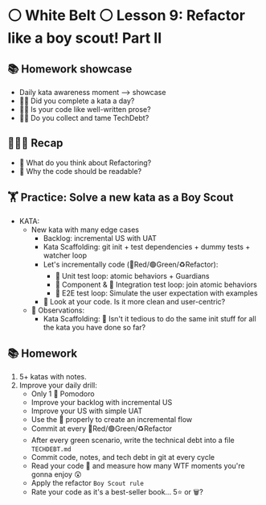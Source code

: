 # ⚪️ White Belt ⚪️ Lesson 9: Refactor like a boy scout! Part II

## 📚 Homework showcase

- Daily kata awareness moment --> showcase
- 🙋‍♂️ Did you complete a kata a day?
- 🙋‍♂️ Is your code like well-written prose?
- 🙋‍♂️ Do you collect and tame TechDebt?

## 👨🏻‍🏫 Recap

- 🤔 What do you think about Refactoring?
- 🤔 Why the code should be readable?

## 🏋️ Practice: Solve a new kata as a Boy Scout

- KATA:
  - New kata with many edge cases
    - Backlog: incremental US with UAT
    - Kata Scaffolding: git init + test dependencies + dummy tests + watcher
      loop
    - Let's incrementally code (🔴Red/🟢Green/♻️Refactor):
      - 🧪 Unit test loop: atomic behaviors + Guardians
      - 🧩 Component & 🔌 Integration test loop: join atomic behaviors
      - 🤝 E2E test loop: Simulate the user expectation with examples
    - 🤔 Look at your code. Is it more clean and user-centric?
  - 👀 Observations:
    - Kata Scaffolding: 🤔 Isn't it tedious to do the same init stuff for all
      the kata you have done so far?

## 📚 Homework

1. 5+ katas with notes.
2. Improve your daily drill:
   - Only 1 🍅 Pomodoro
   - Improve your backlog with incremental US
   - Improve your US with simple UAT
   - Use the 📝 properly to create an incremental flow
   - Commit at every 🔴Red/🟢Green/♻️Refactor
   - After every green scenario, write the technical debt into a file
     `TECHDEBT.md`
   - Commit code, notes, and tech debt in git at every cycle
   - Read your code 📖 and measure how many WTF moments you're gonna enjoy 😲
   - Apply the refactor `Boy Scout rule`
   - Rate your code as it's a best-seller book... 5⭐️ or 🗑️?

